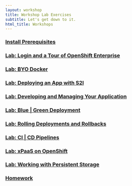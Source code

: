 ```yaml
---
layout: workshop
title: Workshop Lab Exercises
subtitle: Let's get down to it.
html_title: Workshops
---
```


### [Install Prerequisites](workshop-prerequisites.html)

### [Lab: Login and a Tour of OpenShift Enterprise](workshop-lab-welcome.html)

### [Lab: BYO Docker](workshop-lab-byodocker.html)

### [Lab: Deploying an App with S2I](workshop-lab-s2i.html)

### [Lab: Developing and Managing Your Application](workshop-lab-devmanage.html)

### [Lab: Blue | Green Deployment](workshop-lab-bluegreen.html)

### [Lab: Rolling Deployments and Rollbacks](workshop-lab-rollbacks.html)

### [Lab: CI | CD Pipelines](workshop-lab-cicd.html)

### [Lab: xPaaS on OpenShift](workshop-lab-xpaas.html)

### [Lab: Working with Persistent Storage](workshop-lab-storage.html)

### [Homework](workshop-homework.html)
